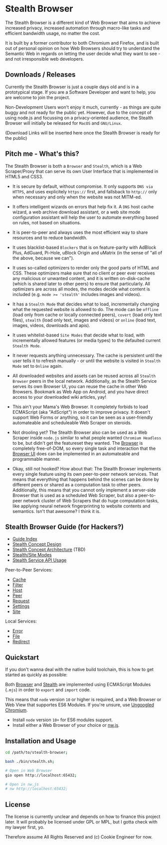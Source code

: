 
# Stealth Browser

The Stealth Browser is a different kind of Web Browser that aims to achieve increased privacy,
increased automation through macro-like tasks and efficient bandwidth usage, no matter the cost.

It is built by a former contributor to both Chromium and Firefox, and is built out of personal
opinion on how Web Browsers should try to understand the Semantic Web in regards on letting the
user decide what they want to see - and not irresponsible web developers.


## Downloads / Releases

Currently the Stealth Browser is just a couple days old and is in a prototypical stage. If you
are a Software Developer and want to help, you are welcome to join the project.

Non-Development Users won't enjoy it much, currently - as things are quite buggy and not ready
for the public yet. However, due to the concept of using node.js and focussing on a privacy-oriented
audience, the Stealth Browser will initially be released for `MacOS` and `GNU/Linux`.

(Download Links will be inserted here once the Stealth Browser is ready for the public)


## Pitch me - What's this?

The Stealth Browser is both a `Browser` and `Stealth`, which is a Web Scraper/Proxy
that can serve its own User Interface that is implemented in HTML5 and CSS3.

- It is secure by default, without compromise. It only supports `DNS via HTTPS`,
  and uses explicitely `https://` first, and fallsback to `http://` only when
  necessary and only when the website was not MITM-ed.

- It offers intelligent wizards on errors that help fix it. A `DNS` host cache
  wizard, a web archive download assistant, or a web site mode configuration
  assistant will help the user to automate everything based on rules, not based
  on situations.

- It is peer-to-peer and always uses the most efficient way to share resources
  and to reduce bandwidth.

- It uses blacklist-based `Blockers` that is on feature-parity with AdBlock Plus,
  AdGuard, Pi-Hole, uBlock Origin and uMatrix (in the sense of "all of the above,
  because we can").

- It uses so-called optimizers to render only the good parts of HTML and CSS. These
  optimizers make sure that no client or peer ever receives any malicious or unwanted
  content, and it is written on-disk-cache (which is shared later to other peers) to
  ensure that particularly. All optimizers are across all modes, the modes decide
  what content is included (e.g. `mode >= 'stealth'` includes images and videos).

- It has a `Stealth Mode` that decides what to load, incrementally changing what the
  requested website is allowed to do. The mode can be `offline` (load only from cache
  or locally connected peers), `covert` (load only text files), `stealth` (load only
  text, images and videos) or `online` (load text, images, videos, downloads and apis).

- It uses whitelist-based `Site Modes` that decide what to load, with incrementally
  allowed features (or media types) to the defaulted current `Stealth Mode`.

- It never requests anything unnecessary. The cache is persistent until the user tells
  it to refresh manually - or until the website is visited in `Stealth Mode` set to
  `Online` again.

- All downloaded websites and assets can be reused across all `Stealth Browser` peers
  in the local network. Additionally, as the Stealth Service serves its own Browser UI,
  you can reuse the cache in other Web Browsers. Bookmark as Web App on Android, and
  you have direct access to your downloaded wiki articles, yay!

- This ain't your Mama's Web Browser. It completely forbids to load ECMAScript (aka "AdScript")
  in order to improve privacy. It doesn't support Web Forms or anything, so it can be
  seen as a user-friendly automateable and scheduleable Web Scraper on steroids.

- Not drooling yet? The Stealth Browser also can be used as a Web Scraper inside `node.js`
  similar to what people wanted `Chromium Headless` to be, but didn't get the featureset
  they wanted. The [Browser](./browser/source) is completely free-of-DOM, so every single
  task and interaction that the [Browser UI](./browser/design) does can be implemented in
  an automateable and programmable manner.

- Okay, still not hooked? How about that: The Stealth Browser implements every single
  feature using its own peer-to-peer network services. That means that everything that
  happens behind the scenes can be done by different peers or shared as a computation
  task to other peers. Additionally, this means that you cannot only implement a server-side
  Browser that is used as a scheduled Web Scraper, but also a peer-to-peer network cluster
  of Web Scrapers that do huge computation tasks, like applying neural network fingerprinting
  to website contents and semantics. Isn't that awesome? I think it is.


## Stealth Browser Guide (for Hackers?)

- [Guide Index](./guide/README.md)
- [Stealth Concept Design](./guides/concept/Design.md)
- [Stealth Concept Architecture](./guides/concept/Design.md) (TBD)
- [Stealth/Site Modes](./guides/concept/Modes.md)
- [Stealth Service API Usage](./guides/services/Usage.md)

Peer-to-Peer Services:

- [Cache](./services/peer-to-peer/Cache.md)
- [Filter](./services/peer-to-peer/Filter.md)
- [Host](./services/peer-to-peer/Host.md)
- [Peer](./services/peer-to-peer/Peer.md)
- [Request](./services/peer-to-peer/Request.md)
- [Settings](./services/peer-to-peer/Settings.md)
- [Site](./services/peer-to-peer/Site.md)

Local Services:

- [Error](./services/local/Error.md)
- [File](./services/local/File.md)
- [Redirect](./services/local/Redirect.md)


## Quickstart

If you don't wanna deal with the native build toolchain, this
is how to get started as quickly as possible:


Both [Browser](/browser/source) and [Stealth](/stealth/source)
are implemented using ECMAScript Modules (`.mjs`) in order to
`export` and `import` code.

This means that `node` version `10` or higher is required, and
a Web Browser or Web View that supportes ES6 Modules. If you're
unsure, use [Ungoogled Chromium](https://github.com/Eloston/ungoogled-chromium).

- Install `node` version `10+` for ES6 modules support.
- Install either a Web Browser of your choice or [nw.js](https://nwjs.io/downloads).


## Installation and Usage

```bash
cd /path/to/stealth-browser;

bash ./bin/stealth.sh;

# Open in Web Browser
gio open http://localhost:65432;

# Open in nw.js
# nw http://localhost:65432;
```


## License

The license is currently unclear and depends on how to finance this project later.
It will probably be licensed under GPL or MPL, but I gotta check with my lawyer
first, yo.

Therefore assume All Rights Reserved and (c) Cookie Engineer for now.

